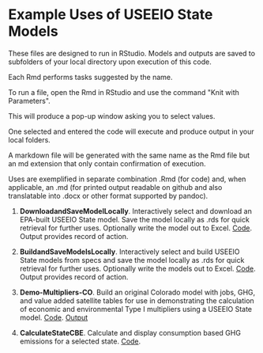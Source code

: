 # Example Uses of USEEIO State Models

These files are designed to run in RStudio. 
Models and outputs are saved to subfolders of your local directory upon execution of this code.

Each Rmd performs tasks suggested by the name.

To run a file, open the Rmd in RStudio and use the command "Knit with Parameters".

This will produce a pop-up window asking you to select values. 

One selected and entered the code will execute and produce output in your local folders.

A markdown file will be generated with the same name as the Rmd file but an md extension that only contain confirmation of execution.

Uses are exemplified in separate combination .Rmd (for code) and, when applicable, an .md (for printed output readable on github and also translatable into .docx or other format supported by pandoc). 

1. **DownloadandSaveModelLocally**. Interactively select and download an EPA-built USEEIO State model. Save the model locally as .rds for quick retrieval for further uses. Optionally write the model out to Excel. [Code](DownloadandSaveModelLocally.Rmd). Output provides record of action.  

2. **BuildandSaveModelsLocally**. Interactively select and build USEEIO State models from specs and save the model locally as .rds for quick retrieval for further uses. Optionally write the models out to Excel. [Code](BuildandSaveModelsLocally.Rmd). Output provides record of action.

3. **Demo-Multipliers-CO**. Build an original Colorado model with jobs, GHG, and value added satellite tables for use in demonstrating the calculation of economic and environmental Type I multipliers using a USEEIO State model. [Code](Demo-Multipliers-CO.Rmd).  [Output](Demo-Multipliers-CO.md)  

4. **CalculateStateCBE**. Calculate and display consumption based GHG emissions for a selected state. [Code](CalculateStateCBE.Rmd).
